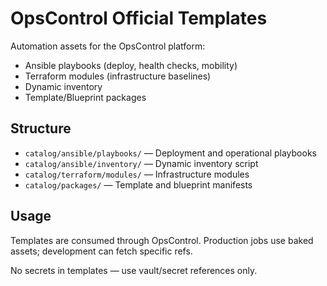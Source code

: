 # OpsControl Official Templates

Automation assets for the OpsControl platform:
- Ansible playbooks (deploy, health checks, mobility)
- Terraform modules (infrastructure baselines)
- Dynamic inventory
- Template/Blueprint packages

## Structure

- `catalog/ansible/playbooks/` — Deployment and operational playbooks
- `catalog/ansible/inventory/` — Dynamic inventory script
- `catalog/terraform/modules/` — Infrastructure modules
- `catalog/packages/` — Template and blueprint manifests

## Usage

Templates are consumed through OpsControl. Production jobs use baked assets; development can fetch specific refs.

No secrets in templates — use vault/secret references only.
